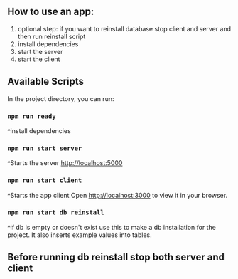 ## How to use an app:
1. optional step: if you want to reinstall database stop client and server and then run reinstall script
2. install dependencies 
3. start the server
4. start the client

## Available Scripts
In the project directory, you can run:
### `npm run ready`
^install dependencies

### `npm run start server`
 ^Starts the server [http://localhost:5000](http://localhost:5000)

### `npm run start client`
 ^Starts the app client
Open [http://localhost:3000](http://localhost:3000) to view it in your browser.



### `npm run start db reinstall`
^if db is empty or doesn't exist use this to make a db installation for the project.
It also inserts example values into tables.
## Before running db reinstall stop both server and client

